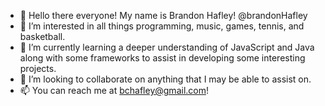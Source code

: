 - 👋 Hello there everyone! My name is Brandon Hafley! @brandonHafley
- 👀 I’m interested in all things programming, music, games, tennis, and basketball.
- 🌱 I’m currently learning a deeper understanding of JavaScript and Java along with some frameworks to assist in developing some interesting projects.
- 💞️ I’m looking to collaborate on anything that I may be able to assist on.
- 📫 You can reach me at bchafley@gmail.com!
